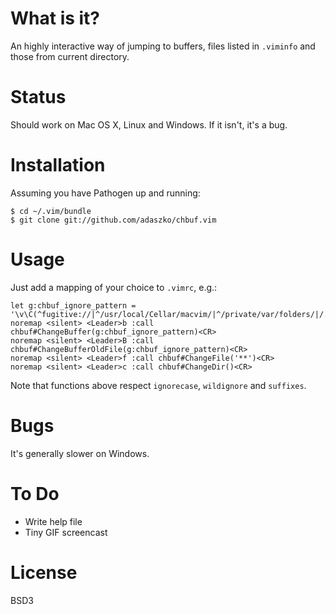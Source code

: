 # What is it?

An highly interactive way of jumping to buffers, files listed in `.viminfo` and
those from current directory.

# Status

Should work on Mac OS X, Linux and Windows.  If it isn't, it's a bug.

# Installation

Assuming you have Pathogen up and running:

    $ cd ~/.vim/bundle
    $ git clone git://github.com/adaszko/chbuf.vim

# Usage

Just add a mapping of your choice to `.vimrc`, e.g.:

    let g:chbuf_ignore_pattern = '\v\C(^fugitive://|^/usr/local/Cellar/macvim/|^/private/var/folders/|/.git/COMMIT_EDITMSG$)'
    noremap <silent> <Leader>b :call chbuf#ChangeBuffer(g:chbuf_ignore_pattern)<CR>
    noremap <silent> <Leader>B :call chbuf#ChangeBufferOldFile(g:chbuf_ignore_pattern)<CR>
    noremap <silent> <Leader>f :call chbuf#ChangeFile('**')<CR>
    noremap <silent> <Leader>c :call chbuf#ChangeDir()<CR>

Note that functions above respect `ignorecase`, `wildignore` and `suffixes`.

# Bugs

It's generally slower on Windows.

# To Do

 * Write help file
 * Tiny GIF screencast

# License

BSD3
